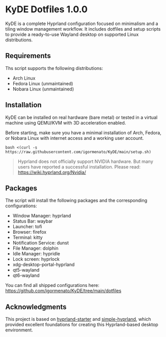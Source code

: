 # KyDE Dotfiles 1.0.0

KyDE is a complete Hyprland configuration focused on minimalism and a tiling window management workflow. It includes dotfiles and setup scripts to provide a ready-to-use Wayland desktop on supported Linux distributions.

## Requirements

Ths script supports the following distributions:

- Arch Linux
- Fedora Linux (unmaintained)
- Nobara Linux (unmaintained)

## Installation

KyDE can be installed on real hardware (bare metal) or tested in a virtual machine using QEMU/KVM with 3D acceleration enabled.

Before starting, make sure you have a minimal installation of Arch, Fedora, or Nobara Linux with internet access and a working user account.

```
bash <(curl -s https://raw.githubusercontent.com/igormenato/KyDE/main/setup.sh)
```

> Hyprland does not officially support NVIDIA hardware. But many users have reported a successful installation. Please read: https://wiki.hyprland.org/Nvidia/

## Packages

The script will install the following packages and the corresponding configurations:

- Window Manager: hyprland
- Status Bar: waybar
- Launcher: tofi
- Browser: firefox
- Terminal: kitty
- Notification Service: dunst
- File Manager: dolphin
- Idle Manager: hypridle
- Lock screen: hyprlock
- xdg-desktop-portal-hyprland
- qt5-wayland
- qt6-wayland

You can find all shipped configurations here: https://github.com/igormenato/KyDE/tree/main/dotfiles

## Acknowledgments

This project is based on [hyprland-starter](https://github.com/mylinuxforwork/hyprland-starter/) and [simple-hyprland](https://github.com/gaurav23b/simple-hyprland), which provided excellent foundations for creating this Hyprland-based desktop environment.
